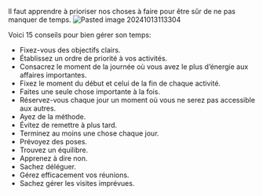 Il faut apprendre à prioriser nos choses à faire pour être sûr de ne pas manquer de temps.
![Pasted image 20241013113304](Pasted%20image%2020241013113304.png)

Voici 15 conseils pour bien gérer son temps:
- Fixez-vous des objectifs clairs. 
- Établissez un ordre de priorité à vos activités. 
- Consacrez le moment de la journée où vous avez le plus d’énergie aux affaires importantes. 
- Fixez le moment du début et celui de la fin de chaque activité. 
- Faites une seule chose importante à la fois. 
- Réservez-vous chaque jour un moment où vous ne serez pas accessible aux autres. 
- Ayez de la méthode. 
- Évitez de remettre à plus tard. 
- Terminez au moins une chose chaque jour. 
- Prévoyez des poses. 
- Trouvez un équilibre. 
- Apprenez à dire non. 
- Sachez déléguer. 
- Gérez efficacement vos réunions. 
- Sachez gérer les visites imprévues.
